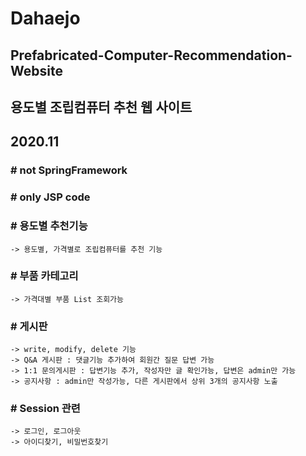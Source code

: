 # Dahaejo
## Prefabricated-Computer-Recommendation-Website
## 용도별 조립컴퓨터 추천 웹 사이트
## 2020.11

### # not SpringFramework
### # only JSP code


### # 용도별 추천기능
    -> 용도별, 가격별로 조립컴퓨터를 추천 기능
    
### # 부품 카테고리
    -> 가격대별 부품 List 조회가능
    
### # 게시판
    -> write, modify, delete 기능
    -> Q&A 게시판 : 댓글기능 추가하여 회원간 질문 답변 가능
    -> 1:1 문의게시판 : 답변기능 추가, 작성자만 글 확인가능, 답변은 admin만 가능
    -> 공지사항 : admin만 작성가능, 다른 게시판에서 상위 3개의 공지사항 노출

### # Session 관련
    -> 로그인, 로그아웃
    -> 아이디찾기, 비밀번호찾기
    
